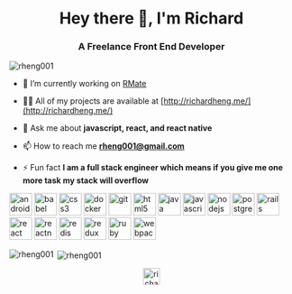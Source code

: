 <h1 align="center">Hey there 👋, I'm Richard</h1>
<h3 align="center">A Freelance Front End Developer</h3>

<p align="left"> <img src="https://komarev.com/ghpvc/?username=rheng001" alt="rheng001" /> </p>

- 🔭 I’m currently working on [RMate](https://www.mycampusmate.com/)

- 👨‍💻 All of my projects are available at [http://richardheng.me/](http://richardheng.me/)

- 💬 Ask me about **javascript, react, and react native**

- 📫 How to reach me **rheng001@gmail.com**

- ⚡ Fun fact **I am a full stack engineer which means if you give me one more task my stack will overflow**

<p align="left"><img src="https://devicons.github.io/devicon/devicon.git/icons/android/android-original-wordmark.svg" alt="android" width="40" height="40"/> <img src="https://www.vectorlogo.zone/logos/babeljs/babeljs-icon.svg" alt="babel" width="40" height="40"/> <img src="https://devicons.github.io/devicon/devicon.git/icons/css3/css3-original-wordmark.svg" alt="css3" width="40" height="40"/> <img src="https://devicons.github.io/devicon/devicon.git/icons/docker/docker-original-wordmark.svg" alt="docker" width="40" height="40"/> <img src="https://www.vectorlogo.zone/logos/git-scm/git-scm-icon.svg" alt="git" width="40" height="40"/> <img src="https://devicons.github.io/devicon/devicon.git/icons/html5/html5-original-wordmark.svg" alt="html5" width="40" height="40"/> <img src="https://devicons.github.io/devicon/devicon.git/icons/java/java-original-wordmark.svg" alt="java" width="40" height="40"/> <img src="https://devicons.github.io/devicon/devicon.git/icons/javascript/javascript-original.svg" alt="javascript" width="40" height="40"/> <img src="https://devicons.github.io/devicon/devicon.git/icons/nodejs/nodejs-original-wordmark.svg" alt="nodejs" width="40" height="40"/> <img src="https://devicons.github.io/devicon/devicon.git/icons/postgresql/postgresql-original-wordmark.svg" alt="postgresql" width="40" height="40"/> <img src="https://devicons.github.io/devicon/devicon.git/icons/rails/rails-original-wordmark.svg" alt="rails" width="40" height="40"/> <img src="https://devicons.github.io/devicon/devicon.git/icons/react/react-original-wordmark.svg" alt="react" width="40" height="40"/> <img src="https://reactnative.dev/img/header_logo.svg" alt="reactnative" width="40" height="40"/> <img src="https://devicons.github.io/devicon/devicon.git/icons/redis/redis-original-wordmark.svg" alt="redis" width="40" height="40"/> <img src="https://devicons.github.io/devicon/devicon.git/icons/redux/redux-original.svg" alt="redux" width="40" height="40"/> <img src="https://devicons.github.io/devicon/devicon.git/icons/ruby/ruby-original-wordmark.svg" alt="ruby" width="40" height="40"/> <img src="https://devicons.github.io/devicon/devicon.git/icons/webpack/webpack-original.svg" alt="webpack" width="40" height="40"/></p><p><img align="left" src="https://github-readme-stats.vercel.app/api/top-langs/?username=rheng001&layout=compact&hide=html" alt="rheng001" /></p>

<p>&nbsp;<img align="center" src="https://github-readme-stats.vercel.app/api?username=rheng001&show_icons=true" alt="rheng001" /></p>

<p align="center">
<a href="https://linkedin.com/in/richard-heng" target="blank"><img align="center" src="https://cdn.jsdelivr.net/npm/simple-icons@3.0.1/icons/linkedin.svg" alt="richard-heng" height="30" width="30" /></a>
</p>
